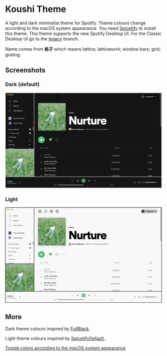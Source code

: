 # Koushi Theme

A light and dark minimalist theme for Spotify. Theme colours change according to the macOS system appearance. You need [Spicetify](https://github.com/khanhas/spicetify-cli) to install this theme. This theme supports the new Spotify Desktop UI. For the Classic Desktop UI go to the [legacy](https://github.com/yougotwill/Koushi/tree/legacy) branch.

Name comes from **格子** which means lattice; latticework; window bars; grid; grating.

## Screenshots

### Dark (default)

<img src="screenshots/theme-dark.png" alt="dark theme" style="zoom:50%;" />

### Light

<img src="screenshots/theme-light.png" alt="light theme" style="zoom:50%;" />

## More

Dark theme colours inspired by [FullBlack](https://github.com/cyacedev/spicetify-FullBlack).

Light theme colours inspired by [SpicetifyDefault ](https://github.com/khanhas/spicetify-cli/tree/master/Themes/SpicetifyDefault).

[Toggle colors according to the macOS system appearance](https://github.com/khanhas/spicetify-cli/issues/423#issuecomment-785224958)